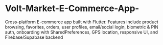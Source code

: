 # Volt-Market-E-Commerce-App-
Cross-platform E-commerce app built with Flutter. Features include product browsing, favorites, orders, user profiles, email/social login, biometric &amp; PIN auth, onboarding with SharedPreferences, GPS location, responsive UI, and Firebase/Supabase backend
